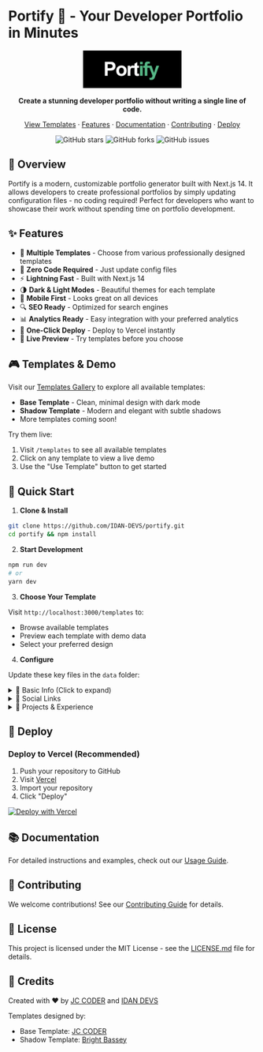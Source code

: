 # Portify 🚀 - Your Developer Portfolio in Minutes

<div align="center">
  <img src="public/images/portify_logo.png" alt="Portify Logo" width="200" height="auto"/>
  
  <p align="center">
    <strong>Create a stunning developer portfolio without writing a single line of code.</strong>
  </p>

  <p align="center">
    <a href="/templates">View Templates</a>
    ·
    <a href="#-features">Features</a>
    ·
    <a href="USAGE.md">Documentation</a>
    ·
    <a href="CONTRIBUTING.md">Contributing</a>
    ·
    <a href="#-deploy">Deploy</a>
  </p>

  <p align="center">
    <img src="https://img.shields.io/github/stars/IDAN-DEVS/portify?style=social" alt="GitHub stars"/>
    <img src="https://img.shields.io/github/forks/IDAN-DEVS/portify?style=social" alt="GitHub forks"/>
    <img src="https://img.shields.io/github/issues/IDAN-DEVS/portify" alt="GitHub issues"/>
  </p>
</div>

## 🎯 Overview

Portify is a modern, customizable portfolio generator built with Next.js 14. It allows developers to create professional portfolios by simply updating configuration files - no coding required! Perfect for developers who want to showcase their work without spending time on portfolio development.

## ✨ Features

- 🎨 **Multiple Templates** - Choose from various professionally designed templates
- 🎯 **Zero Code Required** - Just update config files
- ⚡ **Lightning Fast** - Built with Next.js 14
- 🌗 **Dark & Light Modes** - Beautiful themes for each template
- 📱 **Mobile First** - Looks great on all devices
- 🔍 **SEO Ready** - Optimized for search engines
- 📊 **Analytics Ready** - Easy integration with your preferred analytics
- 🚀 **One-Click Deploy** - Deploy to Vercel instantly
- 🎉 **Live Preview** - Try templates before you choose

## 🎮 Templates & Demo

Visit our [Templates Gallery](/templates) to explore all available templates:

- **Base Template** - Clean, minimal design with dark mode
- **Shadow Template** - Modern and elegant with subtle shadows
- More templates coming soon!

Try them live:

1. Visit `/templates` to see all available templates
2. Click on any template to view a live demo
3. Use the "Use Template" button to get started

## 🚀 Quick Start

1. **Clone & Install**

```bash
git clone https://github.com/IDAN-DEVS/portify.git
cd portify && npm install
```

2. **Start Development**

```bash
npm run dev
# or
yarn dev
```

3. **Choose Your Template**

Visit `http://localhost:3000/templates` to:

- Browse available templates
- Preview each template with demo data
- Select your preferred design

4. **Configure**

Update these key files in the `data` folder:

<details>
<summary>📄 Basic Info (Click to expand)</summary>

```typescript:data/usersInfo.ts
export const UserInfoData = {
  fullName: "Your Name",
  tagLine: "Your Title",
  location: "Your Location",
  miniBio: "Your brief bio here...",
  heroImage: {
    type: "url",
    url: "/images/your-image.png",
  },
};
```

</details>

<details>
<summary>🔗 Social Links</summary>

```typescript:data/socials.ts
export const UserSocialsData = {
  github: "https://github.com/yourusername",
  linkedin: "https://linkedin.com/in/yourusername",
  twitter: "https://twitter.com/yourusername",
  email: "you@example.com",
};
```

</details>

<details>
<summary>💼 Projects & Experience</summary>

See [USAGE.md](USAGE.md) for detailed examples of:

- Project configuration
- Work experience
- Skills and education
</details>

## 🚀 Deploy

### Deploy to Vercel (Recommended)

1. Push your repository to GitHub
2. Visit [Vercel](https://vercel.com)
3. Import your repository
4. Click "Deploy"

[![Deploy with Vercel](https://vercel.com/button)](https://vercel.com/new/clone?repository-url=https://github.com/IDAN-DEVS/portify)

## 📚 Documentation

For detailed instructions and examples, check out our [Usage Guide](USAGE.md).

## 🤝 Contributing

We welcome contributions! See our [Contributing Guide](CONTRIBUTING.md) for details.

## 📝 License

This project is licensed under the MIT License - see the [LICENSE.md](LICENSE.md) file for details.

## 💖 Credits

Created with ❤️ by [JC CODER](https://github.com/JC-Coder) and [IDAN DEVS](https://github.com/IDAN-DEVS)

Templates designed by:

- Base Template: [JC CODER](https://github.com/JC-Coder)
- Shadow Template: [Bright Bassey](https://github.com/bright-bassey)
